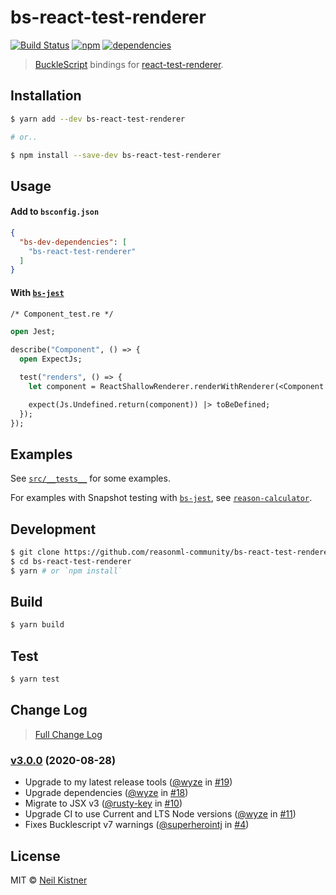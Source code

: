 # bs-react-test-renderer

[![Build Status][actions-image]][actions-url]
[![npm][npm-image]][npm-url]
[![dependencies][deps-image]][deps-url]

> [BuckleScript](//github.com/BuckleScript/bucklescript) bindings for [react-test-renderer](//github.com/facebook/react/tree/master/packages/react-test-renderer).

## Installation

```sh
$ yarn add --dev bs-react-test-renderer

# or..

$ npm install --save-dev bs-react-test-renderer
```

## Usage

#### Add to `bsconfig.json`

```json
{
  "bs-dev-dependencies": [
    "bs-react-test-renderer"
  ]
}
```

#### With [`bs-jest`](//github.com/reasonml-community/bs-jest)

```ocaml
/* Component_test.re */

open Jest;

describe("Component", () => {
  open ExpectJs;

  test("renders", () => {
    let component = ReactShallowRenderer.renderWithRenderer(<Component />);

    expect(Js.Undefined.return(component)) |> toBeDefined;
  });
});
```

## Examples

See [`src/__tests__`](src/__tests__) for some examples.

For examples with Snapshot testing with [`bs-jest`](//github.com/reasonml-community/bs-jest), see [`reason-calculator`](//github.com/wyze/reason-calculator).

## Development

```sh
$ git clone https://github.com/reasonml-community/bs-react-test-renderer.git
$ cd bs-react-test-renderer
$ yarn # or `npm install`
```

## Build

```sh
$ yarn build
```

## Test

```sh
$ yarn test
```

## Change Log

> [Full Change Log](changelog.md)

### [v3.0.0](https://github.com/reasonml-community/bs-react-test-renderer/releases/tag/v3.0.0) (2020-08-28)

* Upgrade to my latest release tools ([@wyze](https://github.com/wyze) in [#19](https://github.com/reasonml-community/bs-react-test-renderer/pull/19))
* Upgrade dependencies ([@wyze](https://github.com/wyze) in [#18](https://github.com/reasonml-community/bs-react-test-renderer/pull/18))
* Migrate to JSX v3 ([@rusty-key](https://github.com/rusty-key) in [#10](https://github.com/reasonml-community/bs-react-test-renderer/pull/10))
* Upgrade CI to use Current and LTS Node versions ([@wyze](https://github.com/wyze) in [#11](https://github.com/reasonml-community/bs-react-test-renderer/pull/11))
* Fixes Bucklescript v7 warnings ([@superherointj](https://github.com/superherointj) in [#4](https://github.com/reasonml-community/bs-react-test-renderer/pull/4))

## License

MIT © [Neil Kistner](https://neilkistner.com)

[actions-image]: https://img.shields.io/github/workflow/status/reasonml-community/bs-react-test-renderer/CI.svg?style=flat-square
[actions-url]: https://github.com/reasonml-community/bs-react-test-renderer/actions

[npm-image]: https://img.shields.io/npm/v/bs-react-test-renderer.svg?style=flat-square
[npm-url]: https://npm.im/bs-react-test-renderer

[deps-image]: https://img.shields.io/david/reasonml-community/bs-react-test-renderer.svg?style=flat-square
[deps-url]: https://david-dm.org/reasonml-community/bs-react-test-renderer
